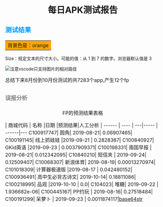 # <center>每日APK测试报告</center>
## <p align="left"><font face="微软雅黑" color=#0099ff>测试结果</font></p>
<table><tr><td bgcolor=orange>背景色是：orange</td></tr></table>
Size：规定文本的尺寸大小。可能的值：从 1 到 7 的数字。浏览器默认值是 3

![注意vscode只支持图片的相对路径](./res.png)
<p ><font size=3>总结下来8月份到10月份测试的共7283个app,产生12个fp</p>

## <p align="left"><font color=gray size=4>误报分析</font></p>
<p><center>FP的预测结果表格</center></p>

| 商城代码  | 名称 |日期 |预测结果|人工分析
| ------ | ---- | ---|----- | ------|---
C100917747|  圆角| 2019-08-21| 0.06907465|
C100191145| 线上抓娃娃 |2019-09-21 | 0.2828387|
C100840927| GKid英语 |2019-09-23 | 0.0037909371|
C100198331| 南国早报 | 2019-08-21| 0.012342095|
C10840210| 短信夹 | 2019-09-24| 0.12509407|
C10068307|  新浪体育| 2019-08-19| 0.00013270974|
C101018309| 计算器极速版 |2019-08-17 | 0.042480152|
C100936491|  高中生必背古诗文| 2019-10-14| 0.18811086|
C100218995| 品观 |2019-10-10 | 0.0|
C104023| 堆糖| 2019-09-22 | 1.936682e-06|
C100445167|  PP约玩 | 2019-08-16| 0.27518484|
C100191299| 呆萝卜 | 2019-09-23 | 0.0011874117|[base64str]

[base64str]:zheshiyingyong 


